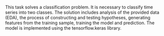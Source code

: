 This task solves a classification problem. It is necessary to classify time series into two classes. The solution includes analysis of the provided data (EDA), the process of constructing and testing hypotheses, generating features from the training sample, training the model and prediction. The model is implemented using the tensorflow.keras library.
